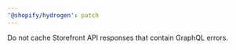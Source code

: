 ```yaml
---
'@shopify/hydrogen': patch
---
```


Do not cache Storefront API responses that contain GraphQL errors.
